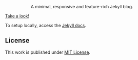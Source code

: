 <div align="center">
  A minimal, responsive and feature-rich Jekyll blog.
</div>

[Take a look!](https://rzimmerdev.github.io)

To setup locally, access the [Jekyll docs](https://jekyllrb.com/docs/installation/).

## License

This work is published under [MIT License](https://opensource.org/license/mit/).

[donation]: https://sponsor.cotes.page/
